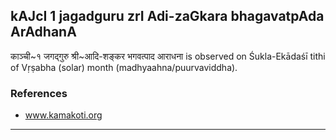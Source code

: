 ## kAJcI 1 jagadguru zrI Adi-zaGkara bhagavatpAda ArAdhanA

काञ्ची~१ जगद्गुरु श्री~आदि-शङ्कर भगवत्पाद आराधना is observed on Śukla-Ekādaśī tithi of Vṛṣabha (solar) month (madhyaahna/puurvaviddha).


### References
* www.kamakoti.org

---
